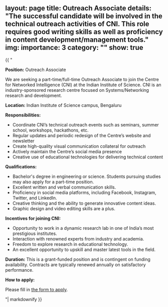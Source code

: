 


layout: page
title: Outreach Associate
details: "The successful candidate will be involved in the technical outreach activities of CNI. This role requires good writing skills as well as proficiency in content development/management tools."
img:
importance: 3
category: ""
show: true
---

<div>{{ "

**Position:** Outreach Associate
    
We are seeking a part-time/full-time Outreach Associate to join the Centre for Networked Intelligence (CNI) at the Indian Institute of Science. 
CNI is an industry-sponsored research centre focused on Systems/Networking research and development.

**Location:** Indian Institute of Science campus, Bengaluru

**Responsibilities:**
- Coordinate CNI’s technical outreach events such as seminars, summer school, workshops, hackathons, etc. 
- Regular updates and periodic redesign of the Centre’s website and newsletter 
- Create high-quality visual communication collateral for outreach 
- Actively maintain the Centre’s social media presence 
- Creative use of educational technologies for delivering technical content

**Qualifications:**
- Bachelor's degree in engineering or science. Students pursuing studies may also apply for a part-time position. 
- Excellent written and verbal communication skills.  
- Proficiency in social media platforms, including Facebook, Instagram, Twitter, and LinkedIn. 
- Creative thinking and the ability to generate innovative content ideas. 
- Graphic design and video editing skills are a plus.

**Incentives for joining CNI:**
- Opportunity to work in a dynamic research lab in one of India’s most prestigious institutes.
- Interaction with renowned experts from industry and academia.
- Freedom to explore research in educational technology.
- An excellent opportunity to upskill and master latest tools in the field.

**Duration:** This is a grant-funded position and is contingent on funding availability. Contracts are typically renewed annually on satisfactory performance.

**How to apply:**

Please fill in [the form to apply](https://forms.gle/q8kyHmdE4CepYVVb6).

"| markdownify }}</div>
